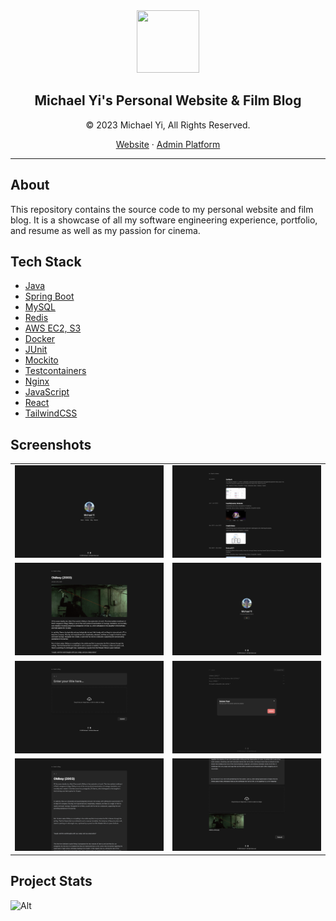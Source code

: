 <div align="center">
    <img src="https://michael-yi.com/michael.png" width="100" height="100" />
    <h2>Michael Yi's Personal Website & Film Blog</h2>
    <p>© 2023 Michael Yi, All Rights Reserved.</p>
    <p>
        <a href="https://michael-yi.com/">Website</a>&nbsp;&#183;&nbsp;<a href="https://admin.michael-yi.com/">Admin Platform</a>
    </p>
</div>

<hr/>

## About 

This repository contains the source code to my personal website and film blog. It is a showcase of all my software engineering experience, portfolio, and resume as well as my passion for cinema.

## Tech Stack

- [Java](https://www.java.com/en/)
- [Spring Boot](https://spring.io/projects/spring-boot)
- [MySQL](https://www.mysql.com/)
- [Redis](https://redis.io/)
- [AWS EC2, S3](https://aws.amazon.com/)
- [Docker](https://www.docker.com/)
- [JUnit](https://junit.org/junit5/)
- [Mockito](https://site.mockito.org/)
- [Testcontainers](https://testcontainers.com/)
- [Nginx](https://www.nginx.com/)
- [JavaScript](https://www.javascript.com/)
- [React](https://react.dev/)
- [TailwindCSS](https://tailwindcss.com/)

## Screenshots

| | |
| - | - |
|![](.github/images/home.png) | ![](.github/images/portfolio.png) <tr></tr> |
|![](.github/images/view-post.png) | ![](.github/images/auth.png) <tr></tr> |
|![](.github/images/create-post.png) | ![](.github/images/delete-post.png) <tr></tr> |
|![](.github/images/edit-post-1.png) | ![](.github/images/edit-post-2.png) <tr></tr> |

## Project Stats

![Alt](https://repobeats.axiom.co/api/embed/0d0e559984591c9b57adbc13a96171939ad77a0f.svg "Repobeats analytics image")
